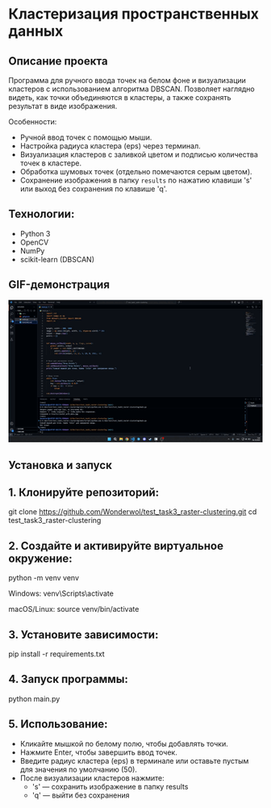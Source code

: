 # Кластеризация пространственных данных

## Описание проекта
Программа для ручного ввода точек на белом фоне и визуализации кластеров с использованием алгоритма DBSCAN. Позволяет наглядно видеть, как точки объединяются в кластеры, а также сохранять результат в виде изображения.

Особенности:
- Ручной ввод точек с помощью мыши.
- Настройка радиуса кластера (eps) через терминал.
- Визуализация кластеров с заливкой цветом и подписью количества точек в кластере.
- Обработка шумовых точек (отдельно помечаются серым цветом).
- Сохранение изображения в папку `results` по нажатию клавиши 's' или выход без сохранения по клавише 'q'.

## Технологии:
- Python 3
- OpenCV
- NumPy
- scikit-learn (DBSCAN)

## GIF-демонстрация
![Демонстрация работы кластеризации данных](gif/raster_clustering.gif)  

## Установка и запуск

## 1. Клонируйте репозиторий:
git clone https://github.com/Wonderwol/test_task3_raster-clustering.git
cd test_task3_raster-clustering

## 2. Создайте и активируйте виртуальное окружение:
python -m venv venv

Windows:
venv\Scripts\activate

macOS/Linux:
source venv/bin/activate

## 3. Установите зависимости:
pip install -r requirements.txt

## 4. Запуск программы:
python main.py

## 5. Использование:
- Кликайте мышкой по белому полю, чтобы добавлять точки.
- Нажмите Enter, чтобы завершить ввод точек.
- Введите радиус кластера (eps) в терминале или оставьте пустым для значения по умолчанию (50).
- После визуализации кластеров нажмите:
  - 's' — сохранить изображение в папку results
  - 'q' — выйти без сохранения